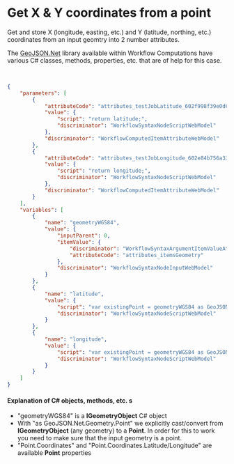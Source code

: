 # Get X & Y coordinates from a point

Get and store X (longitude, easting, etc.) and Y (latitude, northing, etc.) coordinates from an input geomtry into 2 number attributes.

The [GeoJSON.Net](https://github.com/GeoJSON-Net/GeoJSON.Net) library available within Workflow Computations have various C# classes, methods, properties, etc. that are of help for this case.

<br/>


```json
{
    "parameters": [
        {
            "attributeCode": "attributes_testJobLatitude_602f998f39e0d6006aef689d",
            "value": {
                "script": "return latitude;",
                "discriminator": "WorkflowSyntaxNodeScriptWebModel"
            },
            "discriminator": "WorkflowComputedItemAttributeWebModel"
        },
        {
            "attributeCode": "attributes_testJobLongitude_602e84b756a33800665e5d3c",
            "value": {
                "script": "return longitude;",
                "discriminator": "WorkflowSyntaxNodeScriptWebModel"
            },
            "discriminator": "WorkflowComputedItemAttributeWebModel"
        }
    ],
    "variables": [
        {
            "name": "geometryWGS84",
            "value": {
                "inputParent": 0,
                "itemValue": {
                    "discriminator": "WorkflowSyntaxArgumentItemValueAttributeWebModel",
                    "attributeCode": "attributes_itemsGeometry"
                },
                "discriminator": "WorkflowSyntaxNodeInputWebModel"
            }
        },
        {
            "name": "latitude",
            "value": {
                "script": "var existingPoint = geometryWGS84 as GeoJSON.Net.Geometry.Point; var latitude = existingPoint.Coordinates.Latitude; return latitude;",
                "discriminator": "WorkflowSyntaxNodeScriptWebModel"
            }
        },
        {
            "name": "longitude",
            "value": {
                "script": "var existingPoint = geometryWGS84 as GeoJSON.Net.Geometry.Point; var longitude = existingPoint.Coordinates.Longitude; return longitude;",
                "discriminator": "WorkflowSyntaxNodeScriptWebModel"
            }
        }
    ]
}
```
#### Explanation of C# objects, methods, etc. s
- "geometryWGS84" is a **IGeometryObject** C# object
- With "as GeoJSON.Net.Geometry.Point" we explicitly cast/convert from **IGeometryObject** (any geometry) to a **Point**.
In order for this to work you need to make sure that the input geometry is a point.
- "Point.Coordinates" and "Point.Coordinates.Latitude/Longitude" are available **Point** properties
